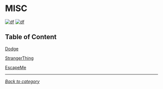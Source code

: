 # MISC
[![df](https://img.shields.io/badge/hcmus%20ctf-2021-brightgreen.svg)](https://img.shields.io/badge/hcmus%20ctf-2021-brightgreen.svg)
[![df](https://img.shields.io/badge/B3T4-shark-brightgreen.svg)](https://img.shields.io/badge/B3T4-shark-brightgreen.svg)

## Table of Content

[Dodge](Dodge/README.md)

[StrangerThing](StrangerThing/README.md)

[EscapeMe](EscapeMe/README.md)

---
*[Back to category](../README.md)*
